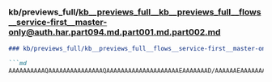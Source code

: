 ### kb/previews_full/kb__previews_full__kb__previews_full__flows__service-first__master-only@auth.har.part094.md.part001.md.part002.md

```md
### kb/previews_full/kb__previews_full__flows__service-first__master-only@auth.har.part094.md.part001.md (part 002)

```md
AAAAAAAAAAQAAAAAAAAAAAAAAAQAAAAAAAAAAAAAAAAAAAAEAAAAAAAD/AAAAAAEAAAAAAAEAAQAAAAAAAAAAAAAAAQAB
```

```

```

